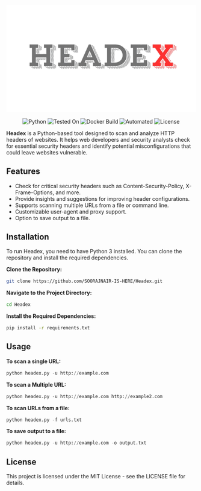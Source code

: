 <p align="center">
  <img src="./Logo.png" alt="Headex Logo" width="600"/>
</p>

<p align="center">
  <img src="https://img.shields.io/badge/Python-3.8%2B-blue" alt="Python">
  <img src="https://img.shields.io/badge/Tested%20On-Windows%20%7C%20Linux-brightgreen" alt="Tested On">
  <img src="https://img.shields.io/badge/docker-build-blue" alt="Docker Build">
  <img src="https://img.shields.io/badge/automated-yes-blue" alt="Automated">
  <img src="https://img.shields.io/badge/License-MIT-blue" alt="License">
</p>



**Headex** is a Python-based tool designed to scan and analyze HTTP headers of websites. It helps web developers and security analysts check for essential security headers and identify potential misconfigurations that could leave websites vulnerable.

## Features
- Check for critical security headers such as Content-Security-Policy, X-Frame-Options, and more.
- Provide insights and suggestions for improving header configurations.
- Supports scanning multiple URLs from a file or command line.
- Customizable user-agent and proxy support.
- Option to save output to a file.

## Installation

To run Headex, you need to have Python 3 installed. You can clone the repository and install the required dependencies.

**Clone the Repository:**

```bash
git clone https://github.com/SOORAJNAIR-IS-HERE/Headex.git
```
**Navigate to the Project Directory:**

```bash
cd Headex
```
**Install the Required Dependencies:**

```bash
pip install -r requirements.txt
```

## Usage
**To scan a single URL:**
```python
python headex.py -u http://example.com
```
**To scan a Multiple URL:**
```python
python headex.py -u http://example.com http://example2.com
```
**To scan URLs from a file:**
```python
python headex.py -f urls.txt
```
**To save output to a file:**
```python
python headex.py -u http://example.com -o output.txt
```
## License

This project is licensed under the MIT License - see the LICENSE file for details.
